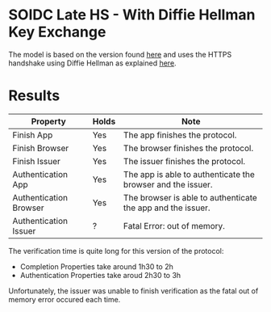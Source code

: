 # SOIDC Late HS - With Diffie Hellman Key Exchange

The model is based on the version found [here](/soidc/soidc) and uses the HTTPS handshake using Diffie Hellman as explained [here](/https).

# Results

| Property  | Holds | Note |
| ------------- | ------------- | ------------- |
| Finish App | Yes  | The app finishes the protocol. |
| Finish Browser | Yes  | The browser finishes the protocol. |
| Finish Issuer | Yes  | The issuer finishes the protocol. |
| Authentication App  | Yes  | The app is able to authenticate the browser and the issuer. |
| Authentication Browser  | Yes  | The browser is able to authenticate the app and the issuer. |
| Authentication Issuer  | ? | Fatal Error: out of memory. |

The verification time is quite long  for this version of the protocol:
- Completion Properties take around 1h30 to 2h
- Authentication Properties take aroud 2h30 to 3h

Unfortunately, the issuer was unable to finish verification as the fatal out of memory error occured each time.
